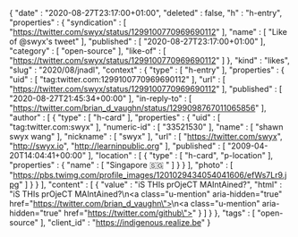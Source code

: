 {
  "date" : "2020-08-27T23:17:00+01:00",
  "deleted" : false,
  "h" : "h-entry",
  "properties" : {
    "syndication" : [ "https://twitter.com/swyx/status/1299100770969690112" ],
    "name" : [ "Like of @swyx's tweet" ],
    "published" : [ "2020-08-27T23:17:00+01:00" ],
    "category" : [ "open-source" ],
    "like-of" : [ "https://twitter.com/swyx/status/1299100770969690112" ]
  },
  "kind" : "likes",
  "slug" : "2020/08/jnadl",
  "context" : {
    "type" : [ "h-entry" ],
    "properties" : {
      "uid" : [ "tag:twitter.com:1299100770969690112" ],
      "url" : [ "https://twitter.com/swyx/status/1299100770969690112" ],
      "published" : [ "2020-08-27T21:45:34+00:00" ],
      "in-reply-to" : [ "https://twitter.com/brian_d_vaughn/status/1299098767011065856" ],
      "author" : [ {
        "type" : [ "h-card" ],
        "properties" : {
          "uid" : [ "tag:twitter.com:swyx" ],
          "numeric-id" : [ "33521530" ],
          "name" : [ "shawn swyx wang" ],
          "nickname" : [ "swyx" ],
          "url" : [ "https://twitter.com/swyx", "http://swyx.io", "http://learninpublic.org" ],
          "published" : [ "2009-04-20T14:04:41+00:00" ],
          "location" : [ {
            "type" : [ "h-card", "p-location" ],
            "properties" : {
              "name" : [ "Singapore 🇸🇬 " ]
            }
          } ],
          "photo" : [ "https://pbs.twimg.com/profile_images/1201029434054041606/efWs7Lr9.jpg" ]
        }
      } ],
      "content" : [ {
        "value" : "iS THIs prOjeCT MAIntAined?",
        "html" : "iS THIs prOjeCT MAIntAined?\n<a class=\"u-mention\" aria-hidden=\"true\" href=\"https://twitter.com/brian_d_vaughn\"></a>\n<a class=\"u-mention\" aria-hidden=\"true\" href=\"https://twitter.com/github\"></a>"
      } ]
    }
  },
  "tags" : [ "open-source" ],
  "client_id" : "https://indigenous.realize.be"
}
